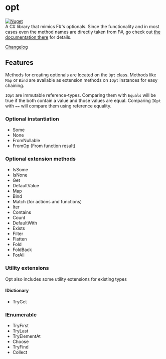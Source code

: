 # opt

[![Nuget](https://img.shields.io/nuget/v/ComradeVanti.CSharpTools.Opt)](https://www.nuget.org/packages/ComradeVanti.CSharpTools.Opt)  
A C# library that mimics F#'s optionals. Since the functionality and in most
cases even the method names are directly taken from F#, go check
out [the documentation there](https://fsharp.github.io/fsharp-core-docs/reference/fsharp-core-optionmodule.html)
for details.

[Changelog](https://github.com/ComradeVanti/opt-csharp/blob/main/CHANGELOG.md)

## Features

Methods for creating optionals are located on the `Opt` class. Methods
like `Map` or `Bind` are available as extension methods on `IOpt` instances for
easy chaining.

`IOpt` are immutable reference-types. Comparing them with `Equals` will be true
if the both contain a value and those values are equal. Comparing `IOpt`
with `==` will compare them using reference equality.

### Optional instantiation

- Some
- None
- FromNullable
- FromOp (From function result)

### Optional extension methods

- IsSome
- IsNone
- Get
- DefaultValue
- Map
- Bind
- Match (for actions and functions)
- Iter
- Contains
- Count
- DefaultWith
- Exists
- Filter
- Flatten
- Fold
- FoldBack
- ForAll

### Utility extensions

Opt also includes some utility extensions for existing types

#### IDictionary

- TryGet

### IEnumerable

- TryFirst
- TryLast
- TryElementAt
- Choose
- TryFind
- Collect